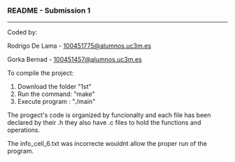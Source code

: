 ### **README - Submission 1**

---

Coded by:

Rodrigo De Lama - [100451775@alumnos.uc3m.es](mailto:10%304%3514%35%37@%61%6c%75%6dn%6f%73.%75c%33%6d%2ee%73)

Gorka Bernad - [100451457@alumnos.uc3m.es](mailto:100451457@alumnos.uc3m.es)

To compile the project:

1. Download the folder "1st"
2. Run the command: "make"
3. Execute program : "./main"

The progect's code is organized by funcionalty and each file has been declared by their .h they also have .c files to hold the functions and operations.

The info_cell_6.txt was incorrecte wouldnt allow the proper run of the program.